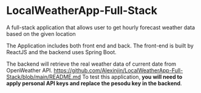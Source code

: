 # LocalWeatherApp-Full-Stack
A full-stack application that allows user to get hourly forecast weather data based on the given location


The Application includes both front end and back. The front-end is built by ReactJS and the backend uses Spring Boot. 

The backend will retrieve the real weather data of current date from OpenWeather API. 
https://github.com/Alexinjin/LocalWeatherApp-Full-Stack/blob/main/README.md
To test this application, **you will need to apply personal API keys and replace the pesodu key in the backend**. 


